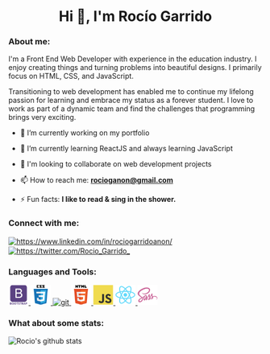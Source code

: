 <h1 align="center">Hi 👋, I'm Rocío Garrido

<h3 align="left">About me:</h3>

<p align="left">I'm a Front End Web Developer with experience in the education industry. I enjoy creating things and turning problems into beautiful designs. I primarily focus on HTML, CSS, and JavaScript.

Transitioning to web development has enabled me to continue my lifelong passion for learning and embrace my status as a forever student. I love to work as part of a dynamic team and find the challenges that programming brings very exciting.</p>

- 🔭 I’m currently working on my portfolio

- 🌱 I’m currently learning ReactJS and always learning JavaScript

- 👯 I'm looking to collaborate on web development projects

- 📫 How to reach me: **rocioganon@gmail.com**

- ⚡ Fun facts: **I like to read & sing in the shower.**

<h3 align="left">Connect with me:</h3>
<p align="left">
<a href="https://www.linkedin.com/in/rociogarridoanon/" target="blank"><img align="center" src="https://cdn.jsdelivr.net/npm/simple-icons@3.0.1/icons/linkedin.svg" alt="https://www.linkedin.com/in/rociogarridoanon/" height="30" width="40" /></a>
<a href="https://twitter.com/Rocio_Garrido_" target="blank"><img align="center" src="https://cdn.jsdelivr.net/npm/simple-icons@3.0.1/icons/twitter.svg" alt="https://twitter.com/Rocio_Garrido_" height="30" width="40" /></a>
</p>

<h3 align="left">Languages and Tools:</h3>
<p align="left"> <a href="https://getbootstrap.com" target="_blank"> <img src="https://raw.githubusercontent.com/devicons/devicon/master/icons/bootstrap/bootstrap-plain-wordmark.svg" alt="bootstrap" width="40" height="40"/> </a>  <a href="https://www.w3schools.com/css/" target="_blank"> <img src="https://raw.githubusercontent.com/devicons/devicon/master/icons/css3/css3-original-wordmark.svg" alt="css3" width="40" height="40"/> </a> <a href="https://git-scm.com/" target="_blank"> <img src="https://www.vectorlogo.zone/logos/git-scm/git-scm-icon.svg" alt="git" width="40" height="40"/> </a> <a href="https://www.w3.org/html/" target="_blank"> <img src="https://raw.githubusercontent.com/devicons/devicon/master/icons/html5/html5-original-wordmark.svg" alt="html5" width="40" height="40"/> </a> <a href="https://developer.mozilla.org/en-US/docs/Web/JavaScript" target="_blank"> <img src="https://raw.githubusercontent.com/devicons/devicon/master/icons/javascript/javascript-original.svg" alt="javascript" width="40" height="40"/> </a> <a href="https://www.react.com/" target="_blank"> <img src="https://raw.githubusercontent.com/devicons/devicon/master/icons/react/react-original.svg" alt="react" width="40" height="40"/> </a> <a href="https://www.sass-lang.com" target="_blank"> <img src="https://raw.githubusercontent.com/devicons/devicon/master/icons/sass/sass-original.svg" alt="sass" width="40" height="40"/> </a> </p>

  <h3 align="left">What about some stats:</h3>
  
![Rocio's github stats](https://github-readme-stats.vercel.app/api?username=rociogarrido&bg_color=30,e96443,904e95&title_color=fff&text_color=fff)
